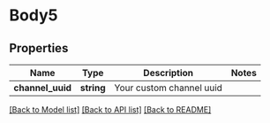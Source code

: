 # Body5

## Properties
Name | Type | Description | Notes
------------ | ------------- | ------------- | -------------
**channel_uuid** | **string** | Your custom channel uuid | 

[[Back to Model list]](../README.md#documentation-for-models) [[Back to API list]](../README.md#documentation-for-api-endpoints) [[Back to README]](../README.md)


